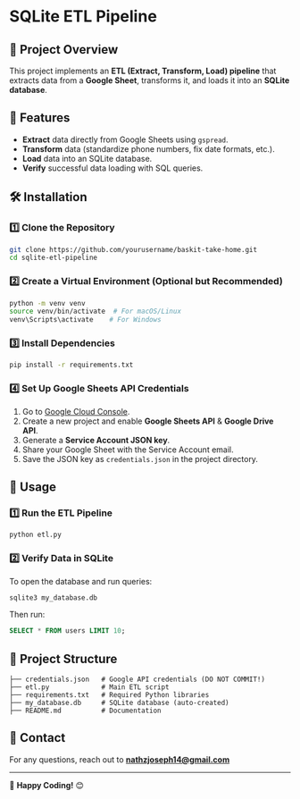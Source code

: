 # SQLite ETL Pipeline

## 🚀 Project Overview
This project implements an **ETL (Extract, Transform, Load) pipeline** that extracts data from a **Google Sheet**, transforms it, and loads it into an **SQLite database**.

## 📌 Features
- **Extract** data directly from Google Sheets using `gspread`.
- **Transform** data (standardize phone numbers, fix date formats, etc.).
- **Load** data into an SQLite database.
- **Verify** successful data loading with SQL queries.

## 🛠 Installation
### 1️⃣ Clone the Repository
```bash
git clone https://github.com/yourusername/baskit-take-home.git
cd sqlite-etl-pipeline
```

### 2️⃣ Create a Virtual Environment (Optional but Recommended)
```bash
python -m venv venv
source venv/bin/activate  # For macOS/Linux
venv\Scripts\activate    # For Windows
```

### 3️⃣ Install Dependencies
```bash
pip install -r requirements.txt
```

### 4️⃣ Set Up Google Sheets API Credentials
1. Go to [Google Cloud Console](https://console.cloud.google.com/).
2. Create a new project and enable **Google Sheets API** & **Google Drive API**.
3. Generate a **Service Account JSON key**.
4. Share your Google Sheet with the Service Account email.
5. Save the JSON key as `credentials.json` in the project directory.

## 🚀 Usage
### 1️⃣ Run the ETL Pipeline
```bash
python etl.py
```

### 2️⃣ Verify Data in SQLite
To open the database and run queries:
```bash
sqlite3 my_database.db
```
Then run:
```sql
SELECT * FROM users LIMIT 10;
```

## 📂 Project Structure
```
├── credentials.json   # Google API credentials (DO NOT COMMIT!)
├── etl.py             # Main ETL script
├── requirements.txt   # Required Python libraries
├── my_database.db     # SQLite database (auto-created)
├── README.md          # Documentation
```
## 📧 Contact
For any questions, reach out to **nathzjoseph14@gmail.com**

---
🚀 **Happy Coding!** 😊

